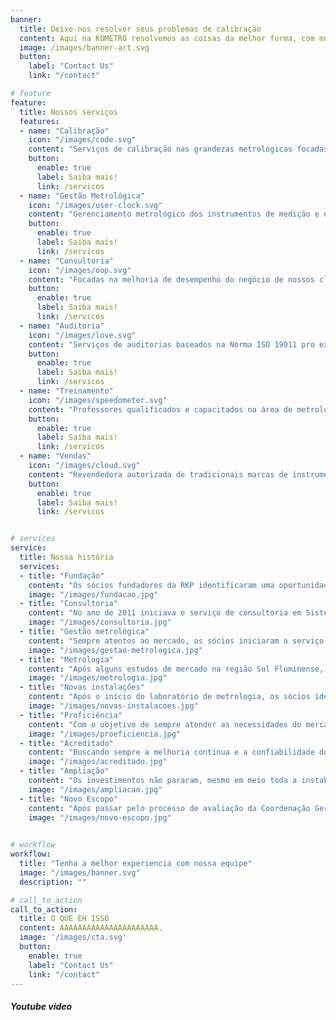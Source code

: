 ```yaml
---
banner:
  title: Deixe-nos resolver seus problemas de calibração
  content: Aqui na KOMETRO resolvemos as coisas da melhor forma, com muita eficia e preços acessiveis... 
  image: /images/banner-art.svg
  button:
    label: "Contact Us"
    link: "/contact"

# feature
feature: 
  title: Nossos serviços
  features:
  - name: "Calibração"
    icon: "/images/code.svg"
    content: "Serviços de calibração nas grandezas metrológicas focadas nas indústrias."
    button:
      enable: true
      label: Saiba mais!
      link: /servicos
  - name: "Gestão Metrológica"
    icon: "/images/user-clock.svg"
    content: "Gerenciamento metrológico dos instrumentos de medição e ensaio."
    button:
      enable: true
      label: Saiba mais!
      link: /servicos
  - name: "Consultoria"
    icon: "/images/oop.svg"
    content: "Focadas na melhoria de desempenho do negócio de nossos clientes."
    button:
      enable: true
      label: Saiba mais!
      link: /servicos
  - name: "Auditoria"
    icon: "/images/love.svg"
    content: "Serviços de auditorias baseados na Norma ISO 19011 pro experientes consultores."
    button:
      enable: true
      label: Saiba mais!
      link: /servicos
  - name: "Treinamento"
    icon: "/images/speedometer.svg"
    content: "Professores qualificados e capacitados na área de metrologia e qualidade."
    button:
      enable: true
      label: Saiba mais!
      link: /servicos
  - name: "Vendas"
    icon: "/images/cloud.svg"
    content: "Revendedora autorizada de tradicionais marcas de instrumentos de medição."
    button:
      enable: true
      label: Saiba mais!
      link: /servicos


# services
service:
  title: Nossa história
  services:
  - title: "Fundação"
    content: "Os sócios fundadores da RKP identificaram uma oportunidade de mercado na área de consultoria em Sistema de Gestão. A partir disto iniciaram as atividades e no primeiro ano conseguiram o primeiro contrato com uma multinacional americana na área de lubrificantes. Naquele ano iniciava o serviço de consultoria em Sistema de Gestão da Qualidade (ISO 9001) e Qualidade Automotiva (ISO TS 16949)."
    image: "/images/fundacao.jpg"
  - title: "Consultoria"
    content: "No ano de 2011 iniciava o serviço de consultoria em Sistema de Gestão da Qualidade (ISO 9001) e Qualidade Automotiva (ISO TS 16949)."
    image: "/images/consultoria.jpg"
  - title: "Gestão metrológica"
    content: "Sempre atentos ao mercado, os sócios iniciaram o serviço de gestão metrológica. Como primeiro contrato tiveram o desafio de gerenciar em torno de 3 mil instrumentos em duas plantas de produção."
    image: "/images/gestao-metrologica.jpg"
  - title: "Metrologia"
    content: "Após alguns estudos de mercado na região Sul Fluminense, os sócios iniciaram um novo desafio, a abertura de um laboratório de metrologia."
    image: "/images/metrologia.jpg"
  - title: "Novas instalações"
    content: "Após o início do laboratório de metrologia, os sócios identificaram que precisavam crescer. Com essa necessidade reconhecida foi iniciada a parceria com a Prefeitura de Pinheiral, onde foi realizada uma cessão de direito de uma área para a construção das novas instalações da RKP."
    image: "/images/novas-instalacoes.jpg"
  - title: "Proficiência"
    content: "Com o objetivo de sempre atender as necessidades do mercado, a RKP após prover diversos Ensaios de Proficiências(EP) em menor escala, aceitou o desafio de ofertar aos Organismos de Inspeção (OIs) um programa de EP, onde participara quase OIs no primeiro programa."
    image: "/images/proeficiencia.jpg"
  - title: "Acreditado"
    content: "Buscando sempre a melhoria contínua e a confiabilidade dos serviços prestados, resolvemos nos desafiar ainda mais, e buscamos junto à Coordenação Geral de Acreditação do INMETRO a acreditação na ISO IEC 17025:2017 (escopo Dimensional)."
    image: "/images/acreditado.jpg"
  - title: "Ampliação"
    content: "Os investimentos não pararam, mesmo em meio toda a instabilidade política e econômica do país, a RKP seguiu ampliando suas instalações como parte de um projeto ainda maior – Instalação de novos laboratórios de metrologia."
    image: "/images/ampliacao.jpg"
  - title: "Novo Escopo"
    content: "Após passar pelo processo de avaliação da Coordenação Geral de Acreditação do INMETRO a RKP obteve êxito e conseguiu ampliar o seu escopo de serviços de calibração acreditado."
    image: "/images/novo-escopo.jpg"

  
# workflow
workflow: 
  title: "Tenha a melhor experiencia com nossa equipe"
  image: "/images/banner.svg"
  description: ""

# call_to_action
call_to_action:
  title: O QUE EH ISSO
  content: AAAAAAAAAAAAAAAAAAAAAA.
  image: '/images/cta.svg'
  button:
    enable: true
    label: "Contact Us"
    link: "/contact"
---
```

##### Youtube video

<YoutubePlayer id="C0DPdy98e4c" title="YouTube Video" />